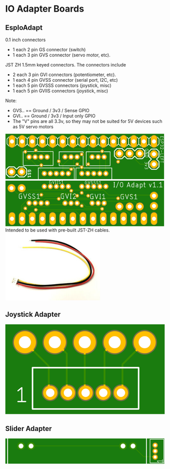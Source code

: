 # IO Adapter Boards

## EspIoAdapt
0.1 inch connectors
* 1 each 2 pin GS connector  (switch)
* 1 each 3 pin GVS connector (servo motor, etc). 

JST ZH 1.5mm keyed connectors. The connectors include
* 2 each 3 pin GVI connectors (potentiometer, etc). 
* 1 each 4 pin GVSS connector (serial port, I2C, etc)
* 1 each 5 pin GVSSS connectors (joystick, misc)
* 1 each 5 pin GVIIS connectors (joystick, misc)

Note:
*  GVS.. == Ground / 3v3 / Sense GPIO
*  GVI.. == Ground / 3v3 / Input only GPIO
*  The "V" pins are all 3.3v, so they may not be suited for 5V devices such as 5V servo motors

![Top Side](/assets/Esp32IoAdaptTop.png "Top View")
![Bottom Side](/assets/Esp32IoAdaptBottom.png "Bottom View")
Intended to be used with pre-built JST-ZH cables. 
![Cable](/assets/s-l300.jpg)

## Joystick Adapter
![Joystick adapter](/assets/joystickadapt.png "Joystick adapter")

## Slider Adapter
![Slider adapter](/assets/slideradapt.png "Slider adapter")
